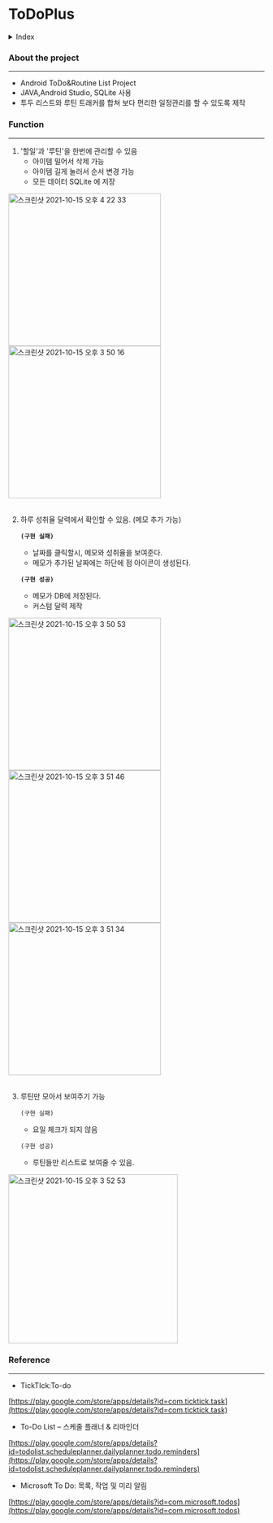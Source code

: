 # ToDoPlus

<details>
<summary><bold> Index </bold></summary>
<div markdown="1">

1. [About the project](#about-the-project)
2. [Function](#function)
3. [Reference](#reference)

</div>
</details> 

### About the project

---

- Android ToDo&Routine List Project
- JAVA,Android Studio, SQLite 사용
- 투두 리스트와 루틴 트래커를 합쳐 보다 편리한 일정관리를 할 수 있도록 제작

### Function

---

1. '할일'과 '루틴'을 한번에 관리할 수 있음
    - 아이템 밀어서 삭제 가능
    - 아이템 길게 눌러서 순서 변경 가능
    - 모든 데이터 SQLite 에 저장

<img width="300" alt="스크린샷 2021-10-15 오후 4 22 33" src="https://user-images.githubusercontent.com/68774371/137448211-b2a0e270-8109-4a3c-b892-db1c3cda65e6.png"><img width="300" alt="스크린샷 2021-10-15 오후 3 50 16" src="https://user-images.githubusercontent.com/68774371/137448351-a478466c-9b17-4f22-ac9d-4e05c6f85ef1.png"><br/><br/>


2. 하루 성취율 달력에서 확인할 수 있음. (메모 추가 가능) 
    
    **`(구현 실패)`**
    
    - 날짜를 클릭할시, 메모와 성취율을 보여준다.
    - 메모가 추가된 날짜에는 하단에 점 아이콘이 생성된다.
    
    **`(구현 성공)`**
    
    - 메모가 DB에 저장된다.
    - 커스텀 달력 제작
    
<img width="300" alt="스크린샷 2021-10-15 오후 3 50 53" src="https://user-images.githubusercontent.com/68774371/137448392-d79fe347-b353-41af-8b6e-60d893e5df8f.png"><img width="300" alt="스크린샷 2021-10-15 오후 3 51 46" src="https://user-images.githubusercontent.com/68774371/137448402-a00d7759-d6aa-4af1-86d3-fe43c7297ce6.png">
<img width="300" alt="스크린샷 2021-10-15 오후 3 51 34" src="https://user-images.githubusercontent.com/68774371/137448511-827a4642-72bd-4ee3-992a-da01a00b8211.png">
<br/><br/>

3. 루틴만 모아서 보여주기 가능
    
    `(구현 실패)` 
    
    - 요일 체크가 되지 않음
    
    `(구현 성공)`
    
    - 루틴들만 리스트로 보여줄 수 있음.

<img width="333" alt="스크린샷 2021-10-15 오후 3 52 53" src="https://user-images.githubusercontent.com/68774371/137448524-72a136b2-27da-4db1-bc91-0d8fbc7efe7c.png">


### Reference

---

- TickTIck:To-do

[https://play.google.com/store/apps/details?id=com.ticktick.task](https://play.google.com/store/apps/details?id=com.ticktick.task)

- To-Do List – 스케줄 플래너 & 리마인더

[https://play.google.com/store/apps/details?id=todolist.scheduleplanner.dailyplanner.todo.reminders](https://play.google.com/store/apps/details?id=todolist.scheduleplanner.dailyplanner.todo.reminders)

- Microsoft To Do: 목록, 작업 및 미리 알림

[https://play.google.com/store/apps/details?id=com.microsoft.todos](https://play.google.com/store/apps/details?id=com.microsoft.todos)

